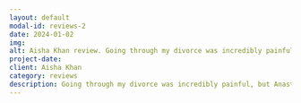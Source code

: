 ```yaml
---
layout: default
modal-id: reviews-2
date: 2024-01-02
img: 
alt: Aisha Khan review. Going through my divorce was incredibly painful ...
project-date: 
client: Aisha Khan
category: reviews
description: Going through my divorce was incredibly painful, but Anastasia provided a safe and supportive space for me to heal and find my strength again. Her insights and empathy were truly remarkable.  Thanks to her guidance, I was able to navigate this difficult transition with clarity and confidence. I am forever grateful for her support.
---
```

